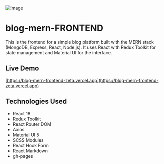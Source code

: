 ![image](https://github.com/user-attachments/assets/ebe9b171-6f16-4266-84fe-5f1d3280988a)


# blog-mern-FRONTEND

This is the frontend for a simple blog platform built with the MERN stack (MongoDB, Express, React, Node.js). It uses React with Redux Toolkit for state management and Material UI for the interface.

## Live Demo

[https://blog-mern-frontend-zeta.vercel.app](https://blog-mern-frontend-zeta.vercel.app)

## Technologies Used

- React 18  
- Redux Toolkit  
- React Router DOM  
- Axios  
- Material UI 5  
- SCSS Modules  
- React Hook Form  
- React Markdown  
- gh-pages

